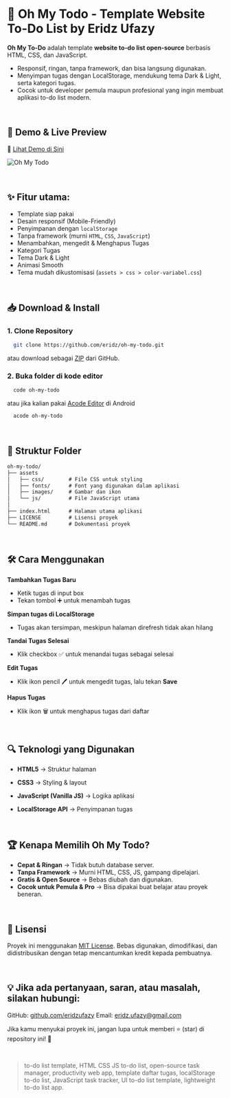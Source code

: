 # 📝 Oh My Todo - Template Website To-Do List by Eridz Ufazy

**Oh My To-Do** adalah template **website to-do list open-source** berbasis HTML, CSS, dan JavaScript.

- Responsif, ringan, tanpa framework, dan bisa langsung digunakan.
- Menyimpan tugas dengan LocalStorage, mendukung tema Dark & Light, serta kategori tugas.
- Cocok untuk developer pemula maupun profesional yang ingin membuat aplikasi to-do list modern.

<br />

## 🚀 **Demo & Live Preview**

🔗 [Lihat Demo di Sini](https://eridzufazy.github.io/oh-my-todo/)

<!--![Oh My Todo](https://eridz.github.io/oh-my-todo/screenshot/banner.jpg)-->

![Oh My Todo](./screenshot/banner.jpg)

<br />

## ✨ **Fitur utama:**

- Template siap pakai
- Desain responsif (Mobile-Friendly)
- Penyimpanan dengan `localStorage`
- Tanpa framework (murni `HTML`, `CSS`, `JavaScript`)
- Menambahkan, mengedit & Menghapus Tugas
- Kategori Tugas
- Tema Dark & Light
- Animasi Smooth
- Tema mudah dikustomisasi (`assets > css > color-variabel.css`)

<br />

## 📥 **Download & Install**

### **1. Clone Repository**

```sh
  git clone https://github.com/eridz/oh-my-todo.git
```

atau download sebagai [ZIP](https://github.com/eridzufazy/oh-my-todo/archive/refs/heads/main.zip) dari GitHub.

### **2. Buka folder di kode editor**

```sh
  code oh-my-todo
```

atau jika kalian pakai [Acode Editor](https://acode.app/) di Android

```sh
  acode oh-my-todo
```

<br />

## 📁 Struktur Folder

```txt
oh-my-todo/
├── assets
│   ├── css/        # File CSS untuk styling
│   ├── fonts/      # Font yang digunakan dalam aplikasi
│   ├── images/     # Gambar dan ikon
│   └── js/         # File JavaScript utama
│
├── index.html      # Halaman utama aplikasi
├── LICENSE         # Lisensi proyek
└── README.md       # Dokumentasi proyek
```

<br />

## 🛠 Cara Menggunakan

**Tambahkan Tugas Baru**

- Ketik tugas di input box
- Tekan tombol ➕ untuk menambah tugas

**Simpan tugas di LocalStorage**

- Tugas akan tersimpan, meskipun halaman direfresh tidak akan hilang

**Tandai Tugas Selesai**

- Klik checkbox ✅ untuk menandai tugas sebagai selesai

**Edit Tugas**

- Klik ikon pencil 🖊️ untuk mengedit tugas, lalu tekan **Save**

**Hapus Tugas**

- Klik ikon 🗑 untuk menghapus tugas dari daftar

<br />

## 🔍 Teknologi yang Digunakan

- **HTML5** → Struktur halaman

- **CSS3** → Styling & layout

- **JavaScript (Vanilla JS)** → Logika aplikasi

- **LocalStorage API** → Penyimpanan tugas

<br />

## 🏆 Kenapa Memilih Oh My Todo?

- **Cepat & Ringan** → Tidak butuh database server.
- **Tanpa Framework** → Murni HTML, CSS, JS, gampang dipelajari.
- **Gratis & Open Source** → Bebas diubah dan digunakan.
- **Cocok untuk Pemula & Pro** → Bisa dipakai buat belajar atau proyek beneran.

<br />

## 📜 Lisensi

Proyek ini menggunakan [MIT License](https://github.com/eridzufazy/oh-my-todo?tab=MIT-1-ov-file). Bebas digunakan, dimodifikasi, dan didistribusikan dengan tetap mencantumkan kredit kepada pembuatnya.

<br />

## 💡 Jika ada pertanyaan, saran, atau masalah, silakan hubungi:

GitHub: [github.com/eridzufazy](https://github.com/eridzufazy)
Email: eridz.ufazy@gmail.com

Jika kamu menyukai proyek ini, jangan lupa untuk memberi ⭐ (star) di repository ini! 🚀

<br />

> to-do list template, HTML CSS JS to-do list, open-source task manager, productivity web app, template daftar tugas, localStorage to-do list, JavaScript task tracker, UI to-do list template, lightweight to-do list app.

